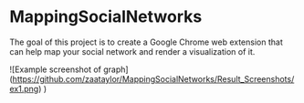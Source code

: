 # MappingSocialNetworks
The goal of this project is to create a Google Chrome web extension that can help map your social network and render a visualization of it.

![Example screenshot of graph] (https://github.com/zaataylor/MappingSocialNetworks/Result_Screenshots/ex1.png)
      )

